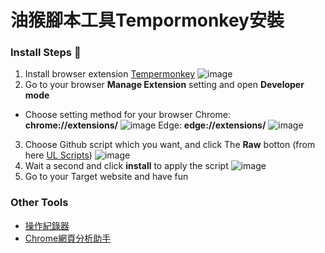 # 油猴腳本工具Tempormonkey安裝
### Install Steps 👟

1. Install browser extension [Tempermonkey](https://www.tampermonkey.net/#download)
   ![image](https://github.com/user-attachments/assets/1bcbc6f9-3ad2-463e-8bfb-8b14f3156bda)
2. Go to your browser **Manage Extension** setting and open **Developer mode**
- Choose setting method for your browser
Chrome: **chrome://extensions/**
![image](https://github.com/user-attachments/assets/4f470393-e217-436a-8b95-02cd18ba6f3c)
Edge:  **edge://extensions/**
![image](https://github.com/user-attachments/assets/399ebbaf-b8eb-49c6-a976-68fae908caac)
3. Choose Github script which you want, and click The **Raw** botton (from here [UL Scripts](https://github.com/Fi5herL/TempermonkeyScript/tree/main/ULS))
   ![image](https://github.com/user-attachments/assets/00098465-2c61-4a2d-b239-c1399334a873)
4. Wait a second and click **install** to apply the script
   ![image](https://github.com/user-attachments/assets/1c72f724-ca68-4f8b-a977-058c3c9adf14)
5. Go to your Target website and have fun

### Other Tools

- [操作紀錄器](https://greasyfork.org/zh-CN/scripts/461403-%E6%93%8D%E4%BD%9C%E8%AE%B0%E5%BD%95%E5%99%A8)
- [Chrome網頁分析助手](https://developer.chrome.com/docs/devtools/ai-assistance?hl=zh-tw)
